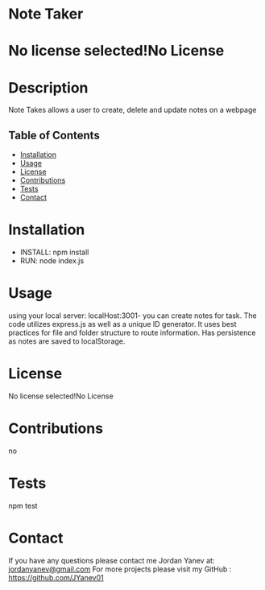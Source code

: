 # Note Taker
  # No license selected!No License

  # Description
  Note Takes allows a user to create, delete and update notes on a webpage

  ## Table of Contents
  * [Installation](#installation)
  * [Usage](#usage)
  * [License](#license)
  * [Contributions](#contributions)
  * [Tests](#tests)
  * [Contact](#contact)

  

  # Installation
  * INSTALL: npm install
  * RUN: node index.js

  # Usage
  using your local server: localHost:3001- you can create notes for task. The code utilizes express.js as well as a unique ID generator. It uses best practices for file and folder structure to route information. Has persistence as notes are saved to localStorage.

  # License
  No license selected!No License

  # Contributions
  no

  # Tests
  npm test

  # Contact
  If you have any questions please contact me Jordan Yanev at: jordanyanev@gmail.com 
  For more projects please visit my GitHub : https://github.com/JYanev01
